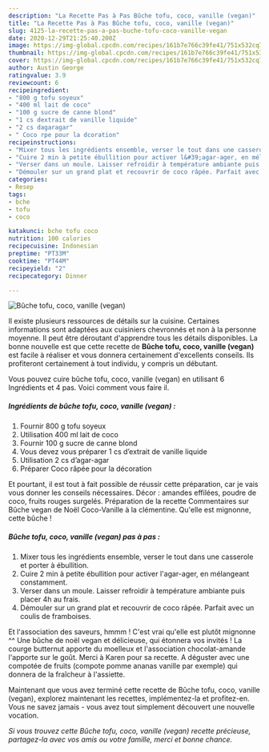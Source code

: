 ```yaml
---
description: "La Recette Pas à Pas Bûche tofu, coco, vanille (vegan)"
title: "La Recette Pas à Pas Bûche tofu, coco, vanille (vegan)"
slug: 4125-la-recette-pas-a-pas-buche-tofu-coco-vanille-vegan
date: 2020-12-29T21:25:40.200Z
image: https://img-global.cpcdn.com/recipes/161b7e766c39fe41/751x532cq70/buche-tofu-coco-vanille-vegan-photo-principale-de-la-recette.jpg
thumbnail: https://img-global.cpcdn.com/recipes/161b7e766c39fe41/751x532cq70/buche-tofu-coco-vanille-vegan-photo-principale-de-la-recette.jpg
cover: https://img-global.cpcdn.com/recipes/161b7e766c39fe41/751x532cq70/buche-tofu-coco-vanille-vegan-photo-principale-de-la-recette.jpg
author: Austin George
ratingvalue: 3.9
reviewcount: 6
recipeingredient:
- "800 g tofu soyeux"
- "400 ml lait de coco"
- "100 g sucre de canne blond"
- "1 cs dextrait de vanille liquide"
- "2 cs dagaragar"
- " Coco rpe pour la dcoration"
recipeinstructions:
- "Mixer tous les ingrédients ensemble, verser le tout dans une casserole et porter à ébullition."
- "Cuire 2 min à petite ébullition pour activer l&#39;agar-ager, en mélangeant constamment."
- "Verser dans un moule. Laisser refroidir à température ambiante puis placer 4h au frais."
- "Démouler sur un grand plat et recouvrir de coco râpée. Parfait avec un coulis de framboises."
categories:
- Resep
tags:
- bche
- tofu
- coco

katakunci: bche tofu coco 
nutrition: 100 calories
recipecuisine: Indonesian
preptime: "PT33M"
cooktime: "PT44M"
recipeyield: "2"
recipecategory: Dinner

---
```



![Bûche tofu, coco, vanille (vegan)](https://img-global.cpcdn.com/recipes/161b7e766c39fe41/751x532cq70/buche-tofu-coco-vanille-vegan-photo-principale-de-la-recette.jpg)

Il existe plusieurs ressources de détails sur la cuisine. Certaines informations sont adaptées aux cuisiniers chevronnés et non à la personne moyenne. Il peut être déroutant d'apprendre tous les détails disponibles. La bonne nouvelle est que cette recette de <strong> Bûche tofu, coco, vanille (vegan) </strong> est facile à réaliser et vous donnera certainement d'excellents conseils. Ils profiteront certainement à tout individu, y compris un débutant.

<!--inarticleads1-->

Vous pouvez cuire bûche tofu, coco, vanille (vegan) en utilisant 6 Ingrédients et 4 pas. Voici comment vous faire il.

##### Ingrédients de bûche tofu, coco, vanille (vegan) :

1. Fournir 800 g tofu soyeux
1. Utilisation 400 ml lait de coco
1. Fournir 100 g sucre de canne blond
1. Vous devez vous préparer 1 cs d’extrait de vanille liquide
1. Utilisation 2 cs d’agar-agar
1. Préparer  Coco râpée pour la décoration


Et pourtant, il est tout à fait possible de réussir cette préparation, car je vais vous donner les conseils nécessaires. Décor : amandes effilées, poudre de coco, fruits rouges surgelés. Préparation de la recette Commentaires sur Bûche vegan de Noël Coco-Vanille à la clémentine. Qu&#39;elle est mignonne, cette bûche ! 

<!--inarticleads2-->

##### Bûche tofu, coco, vanille (vegan) pas à pas :

1. Mixer tous les ingrédients ensemble, verser le tout dans une casserole et porter à ébullition.
1. Cuire 2 min à petite ébullition pour activer l&#39;agar-ager, en mélangeant constamment.
1. Verser dans un moule. Laisser refroidir à température ambiante puis placer 4h au frais.
1. Démouler sur un grand plat et recouvrir de coco râpée. Parfait avec un coulis de framboises.


Et l&#39;association des saveurs, hmmm ! C&#39;est vrai qu&#39;elle est plutôt mignonne ^^ Une bûche de noël vegan et délicieuse, qui étonnera vos invités ! La courge butternut apporte du moelleux et l&#39;association chocolat-amande l&#39;apporte sur le goût. Merci à Karen pour sa recette. A déguster avec une compotée de fruits (compote pomme ananas vanille par exemple) qui donnera de la fraîcheur à l&#39;assiette. 

<!--inarticleads1-->

<p>
Maintenant que vous avez terminé cette recette de Bûche tofu, coco, vanille (vegan), explorez maintenant les recettes, implémentez-la et profitez-en. Vous ne savez jamais - vous avez tout simplement découvert une nouvelle vocation.
</p>

<p>
<i>Si vous trouvez cette Bûche tofu, coco, vanille (vegan) recette précieuse, partagez-la avec vos amis ou votre famille, merci et bonne chance.</i>
</p>
